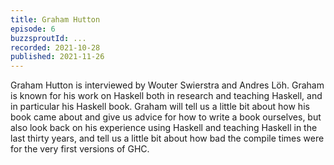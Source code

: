 ```yaml
---
title: Graham Hutton
episode: 6
buzzsproutId: ...
recorded: 2021-10-28
published: 2021-11-26
---
```

Graham Hutton is interviewed by Wouter Swierstra and Andres Löh. Graham is known for his work on Haskell both in research and teaching Haskell, and in particular his Haskell book. Graham will tell us a little bit about how his book came about and give us advice for how to write a book ourselves, but also look back on his experience using Haskell and teaching Haskell in the last thirty years, and tell us a little bit about how bad the compile times were for the very first versions of GHC.
